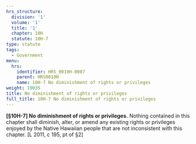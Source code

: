 ```yaml
---
hrs_structure:
  division: '1'
  volume: '1'
  title: '1'
  chapter: 10H
  statute: 10H-7
type: statute
tags:
  - Government
menu:
  hrs:
    identifier: HRS_0010H-0007
    parent: HRS0010H
    name: 10H-7 No diminishment of rights or privileges
weight: 19035
title: No diminishment of rights or privileges
full_title: 10H-7 No diminishment of rights or privileges
---
```

**[§10H-7] No diminishment of rights or privileges.** Nothing contained in this chapter shall diminish, alter, or amend any existing rights or privileges enjoyed by the Native Hawaiian people that are not inconsistent with this chapter. [L 2011, c 195, pt of §2]